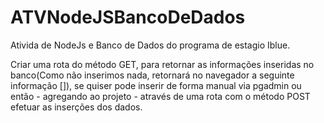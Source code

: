 # ATVNodeJSBancoDeDados
Ativida de NodeJs e Banco de Dados do programa de estagio Iblue. 
<!-- Decrição -->
Criar uma rota do método GET, para retornar as informações inseridas no banco(Como não inserimos nada, retornará no navegador a seguinte informação []), se quiser pode inserir de forma manual via pgadmin ou então - agregando ao projeto - através de uma rota com o método POST efetuar as inserções dos dados.
